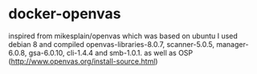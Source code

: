 # docker-openvas
inspired from mikesplain/openvas which was based on ubuntu
I used debian 8 and compiled openvas-libraries-8.0.7, scanner-5.0.5, manager-6.0.8, gsa-6.0.10, cli-1.4.4 and smb-1.0.1. as well as OSP (http://www.openvas.org/install-source.html)
